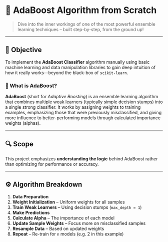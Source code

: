 # 🧠 AdaBoost Algorithm from Scratch

> Dive into the inner workings of one of the most powerful ensemble learning techniques – built step-by-step, from the ground up!

---

## 🎯 Objective

To implement the **AdaBoost Classifier** algorithm manually using basic machine learning and data manipulation libraries to gain deep intuition of how it really works—beyond the black-box of `scikit-learn`.

### 🧾 What is AdaBoost?

**AdaBoost** (short for *Adaptive Boosting*) is an ensemble learning algorithm that combines multiple weak learners (typically simple decision stumps) into a single strong classifier. It works by assigning weights to training examples, emphasizing those that were previously misclassified, and giving more influence to better-performing models through calculated importance weights (alphas).

---

## 🔍 Scope

This project emphasizes **understanding the logic** behind AdaBoost rather than optimizing for performance or accuracy.

---

## ⚙️ Algorithm Breakdown

1. **Data Preparation**
2. **Weight Initialization** – Uniform weights for all samples
3. **Train Weak Learners** – Using decision stumps (`max_depth = 1`)
4. **Make Predictions**
5. **Calculate Alpha** – The importance of each model
6. **Update Sample Weights** – Focus more on misclassified samples
7. **Resample Data** – Based on updated weights
8. **Repeat** – Re-train for `n` models (e.g. 2 in this example)

